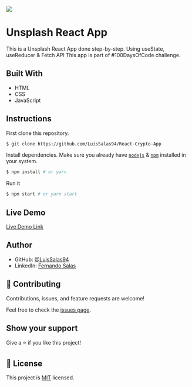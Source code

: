 ![](https://img.shields.io/badge/Microverse-blueviolet)

# Unsplash React App
 This is a Unsplash React App done step-by-step. Using useState, useReducer & Fetch API This app is part of #100DaysOfCode challenge. 
   
## Built With

- HTML
- CSS
- JavaScript


## Instructions

First clone this repository.
```bash
$ git clone https://github.com/LuisSalas94/React-Crypto-App
```

Install dependencies. Make sure you already have [`nodejs`](https://nodejs.org/en/) & [`npm`](https://www.npmjs.com/) installed in your system.
```bash
$ npm install # or yarn
```

Run it
```bash
$ npm start # or yarn start
```

## Live Demo

[Live Demo Link](https://fernando-unsplash-app.netlify.app/)

## Author

- GitHub: [@LuisSalas94](https://github.com/LuisSalas94)
- LinkedIn: [Fernando Salas](https://www.linkedin.com/in/luisfernandosalasgave/)

## 🤝 Contributing

Contributions, issues, and feature requests are welcome!

Feel free to check the [issues page](../../issues/).

## Show your support

Give a ⭐️ if you like this project!

## 📝 License

This project is [MIT](./MIT.md) licensed.

